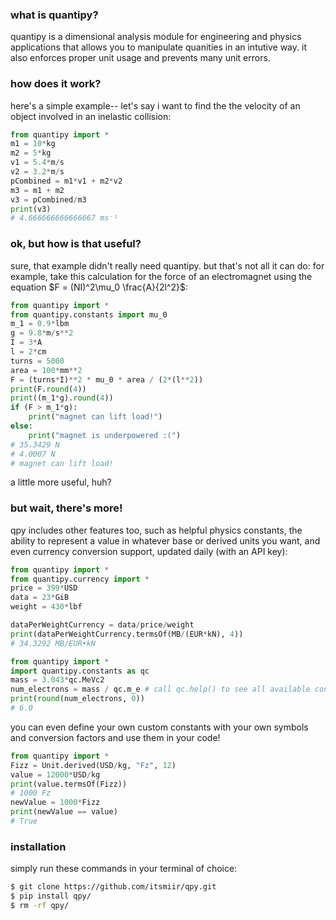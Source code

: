 ### what is quantipy?

quantipy is a dimensional analysis module for engineering and physics applications that allows you to manipulate quanities in an intutive way. it also enforces proper unit usage and prevents many unit errors.

### how does it work?

here's a simple example-- let's say i want to find the the velocity of an object involved in an inelastic collision:
```py
from quantipy import *
m1 = 10*kg
m2 = 5*kg
v1 = 5.4*m/s
v2 = 3.2*m/s
pCombined = m1*v1 + m2*v2
m3 = m1 + m2
v3 = pCombined/m3
print(v3)
# 4.666666666666667 ms⁻¹
```
### ok, but how is that useful?

sure, that example didn't really need quantipy. but that's not all it can do: for example, take this calculation for the force of an electromagnet using the equation $F = (NI)^2\mu_0 \frac{A}{2l^2}$:
```py
from quantipy import *
from quantipy.constants import mu_0
m_1 = 0.9*lbm
g = 9.8*m/s**2
I = 3*A
l = 2*cm
turns = 5000
area = 100*mm**2
F = (turns*I)**2 * mu_0 * area / (2*(l**2))
print(F.round(4))
print((m_1*g).round(4))
if (F > m_1*g):
    print("magnet can lift load!")
else:
    print("magnet is underpowered :(")
# 35.3429 N
# 4.0007 N
# magnet can lift load!
```
a little more useful, huh?

### but wait, there's more!

qpy includes other features too, such as helpful physics constants, the ability to represent a value in whatever base or derived units you want, and even currency conversion support, updated daily (with an API key):
```py
from quantipy import *
from quantipy.currency import *
price = 399*USD
data = 23*GiB
weight = 430*lbf

dataPerWeightCurrency = data/price/weight
print(dataPerWeightCurrency.termsOf(MB/(EUR*kN), 4))
# 34.3292 MB/EUR•kN
```
```py
from quantipy import *
import quantipy.constants as qc
mass = 3.043*qc.MeVc2
num_electrons = mass / qc.m_e # call qc.help() to see all available constants
print(round(num_electrons, 0))
# 6.0
```
you can even define your own custom constants with your own symbols and conversion factors and use them in your code!
```py
from quantipy import *
Fizz = Unit.derived(USD/kg, "Fz", 12)
value = 12000*USD/kg
print(value.termsOf(Fizz))
# 1000 Fz
newValue = 1000*Fizz
print(newValue == value)
# True
```

### installation

simply run these commands in your terminal of choice:
```bash
$ git clone https://github.com/itsmiir/qpy.git
$ pip install qpy/
$ rm -rf qpy/
```